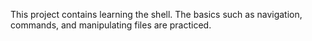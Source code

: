 This project contains learning the shell. The basics such as navigation, commands, and manipulating files are practiced. 